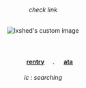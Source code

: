 <!-- level 1: simple bio and stats -->

<div align="center">
<h6 align="center">check link </h6> 
<p align="center">
<img src="https://file.garden/Z5VLhJB-RwipIekD/Kho%CC%82ng%20Co%CC%81%20Tie%CC%82u%20%C4%90e%CC%82%CC%80499_20250528183409.png" alt="Ixshed's custom image"/>
</p>
</p>
 
　<h4 align="center">　  　[rentry](https://rentry.co/cptmc)　﹒ 　[ata](https://cptmc.atabook.org/)　</h3>

 
 <h6 align="center"> ic : searching </h6>

###
